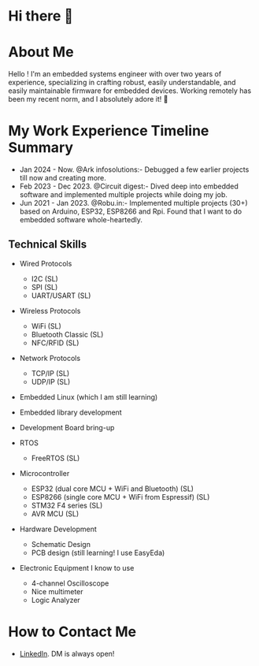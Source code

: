 # Hi there 👋

# About Me

Hello ! I'm an embedded systems engineer with over two years of experience, specializing in crafting robust, easily understandable, and easily maintainable firmware for embedded devices. Working remotely has been my recent norm, and I absolutely adore it! 🌟

# My Work Experience Timeline Summary

* Jan 2024 - Now. @Ark infosolutions:- Debugged a few earlier projects till now and creating more.
* Feb 2023 - Dec 2023. @Circuit digest:- Dived deep into embedded software and implemented multiple projects while doing my job.
* Jun 2021 - Jan 2023. @Robu.in:- Implemented multiple projects (30+) based on Arduino, ESP32, ESP8266 and Rpi. Found that I want to do embedded software whole-heartedly.


## Technical Skills
* Wired Protocols
  * I2C (SL)
  * SPI (SL)
  * UART/USART (SL)

* Wireless Protocols
  * WiFi (SL)
  * Bluetooth Classic (SL)
  * NFC/RFID (SL)
  
* Network Protocols
  * TCP/IP (SL)
  * UDP/IP (SL)
  
* Embedded Linux (which I am still learning)
* Embedded library development
* Development Board bring-up

* RTOS
  * FreeRTOS (SL)
 
* Microcontroller
  * ESP32 (dual core MCU + WiFi and Bluetooth) (SL)
  * ESP8266 (single core MCU + WiFi from Espressif) (SL)
  * STM32 F4 series (SL)
  * AVR MCU (SL)
  
* Hardware Development
  * Schematic Design
  * PCB design (still learning! I use EasyEda)
 
* Electronic Equipment I know to use
  * 4-channel Oscilloscope
  * Nice multimeter
  * Logic Analyzer



# How to Contact Me
* [LinkedIn](https://www.linkedin.com/in/prathameshbarik/). DM is always open!

